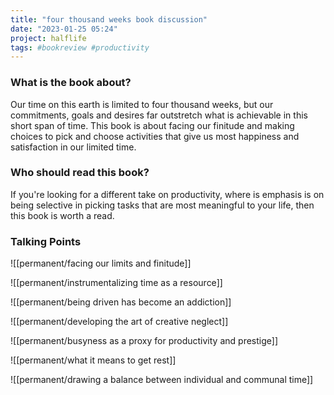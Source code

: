 ```yaml
---
title: "four thousand weeks book discussion"
date: "2023-01-25 05:24"
project: halflife
tags: #bookreview #productivity 
---
```


### What is the book about?

Our time on this earth is limited to four thousand weeks, but our commitments, goals and desires far outstretch what is achievable in this short span of time. This book is about facing our finitude and making choices to pick and choose activities that give us most happiness and satisfaction in our limited time.

### Who should read this book?

If you're looking for a different take on productivity, where is emphasis is on being selective in picking tasks that are most meaningful to your life, then this book is worth a read.

### Talking Points

![[permanent/facing our limits and finitude]]

![[permanent/instrumentalizing time as a resource]]

![[permanent/being driven has become an addiction]]

![[permanent/developing the art of creative neglect]]

![[permanent/busyness as a proxy for productivity and prestige]]

![[permanent/what it means to get rest]]

![[permanent/drawing a balance between individual and communal time]]